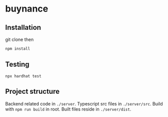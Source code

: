 # buynance

## Installation

git clone then

```bash
npm install
```

## Testing

```npx hardhat test```

## Project structure

Backend related code in ```./server```. Typescript src files in ```./server/src```. Build with ```npm run build``` in root. Built files reside in ```./server/dist```. 